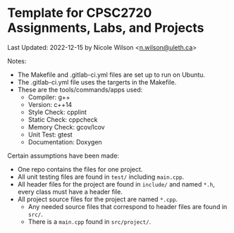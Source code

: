 # Template for CPSC2720 Assignments, Labs, and Projects

Last Updated: 2022-12-15 by Nicole Wilson &lt;n.wilson@uleth.ca&gt;

Notes:

* The Makefile and .gitlab-ci.yml files are set up to run on Ubuntu.
* The .gitlab-ci.yml file uses the targerts in the Makefile.
* These are the tools/commands/apps used:
  * Compiler: g++
  * Version: c++14
  * Style Check: cpplint
  * Static Check: cppcheck
  * Memory Check: gcov/lcov
  * Unit Test: gtest
  * Documentation: Doxygen

Certain assumptions have been made:
* One repo contains the files for one project.
* All unit testing files are found in <code>test/</code> including <code>main.cpp</code>.
* All header files for the project are found in <code>include/</code> and named <code>*.h</code>, every class must have a header file.
* All project source files for the project are named <code>*.cpp</code>.
  * Any needed source files that correspond to header files are found in <code>src/</code>.
  * There is a <code>main.cpp</code> found in <code>src/project/</code>.
